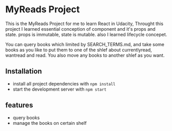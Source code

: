 # MyReads Project

This is the MyReads Project for me to learn React in Udacity, Throught this project I learned essential conception of component and it's props and state. props is immutable, state is mutable. also I learned lifecycle concepet.

You can query books which limited by SEARCH_TERMS.md, and take some books as you like to put them to one of the shlef about currentlyread, wantread and read. You also  move any books to another shlef as you want.


## Installation
* install all project dependencies with `npm install`
* start the development server with `npm start`

## features
* query books
* manage the books on certain shelf

